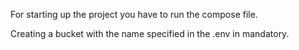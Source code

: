 For starting up the project you have to run the compose file.

Creating a bucket with the name specified in the .env in mandatory.
